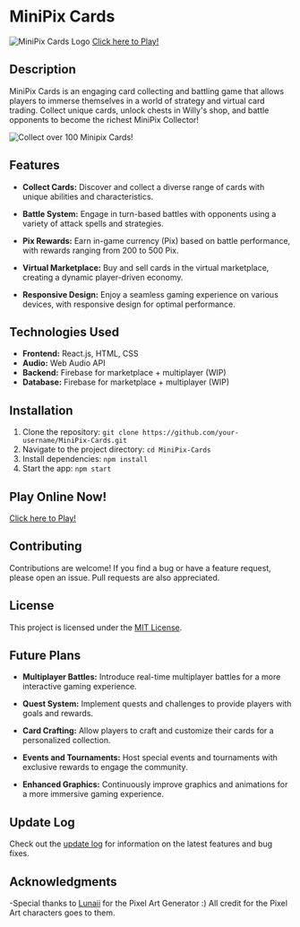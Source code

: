
# MiniPix Cards

![MiniPix Cards Logo](https://i.imgur.com/GvVo0BZ.jpg)
[Click here to Play!](https://minipixcards.netlify.app)


## Description

MiniPix Cards is an engaging card collecting and battling game that allows players to immerse themselves in a world of strategy and virtual card trading. Collect unique cards, unlock chests in Willy's shop, and battle opponents to become the richest MiniPix Collector!

![Collect over 100 Minipix Cards!](https://i.imgur.com/9wYsMzY.gif)


## Features

- **Collect Cards:** Discover and collect a diverse range of cards with unique abilities and characteristics.
  
- **Battle System:** Engage in turn-based battles with opponents using a variety of attack spells and strategies.
  
- **Pix Rewards:** Earn in-game currency (Pix) based on battle performance, with rewards ranging from 200 to 500 Pix.

- **Virtual Marketplace:** Buy and sell cards in the virtual marketplace, creating a dynamic player-driven economy.

- **Responsive Design:** Enjoy a seamless gaming experience on various devices, with responsive design for optimal performance.

## Technologies Used

- **Frontend:** React.js, HTML, CSS
- **Audio:** Web Audio API
- **Backend:** Firebase for marketplace + multiplayer (WIP)
- **Database:** Firebase for marketplace + multiplayer (WIP)

## Installation

1. Clone the repository: `git clone https://github.com/your-username/MiniPix-Cards.git`
2. Navigate to the project directory: `cd MiniPix-Cards`
3. Install dependencies: `npm install`
4. Start the app: `npm start`

## Play Online Now!

[Click here to Play!](https://minipixcards.netlify.app)

## Contributing

Contributions are welcome! If you find a bug or have a feature request, please open an issue. Pull requests are also appreciated.

## License

This project is licensed under the [MIT License](LICENSE.md).

## Future Plans

- **Multiplayer Battles:** Introduce real-time multiplayer battles for a more interactive gaming experience.

- **Quest System:** Implement quests and challenges to provide players with goals and rewards.

- **Card Crafting:** Allow players to craft and customize their cards for a personalized collection.

- **Events and Tournaments:** Host special events and tournaments with exclusive rewards to engage the community.

- **Enhanced Graphics:** Continuously improve graphics and animations for a more immersive gaming experience.

## Update Log

Check out the [update log](CHANGELOG.md) for information on the latest features and bug fixes.

## Acknowledgments

-Special thanks to [Lunaii](http://www.lunaii-dollmaker.com/) for the Pixel Art Generator :) All credit for the Pixel Art characters goes to them.
